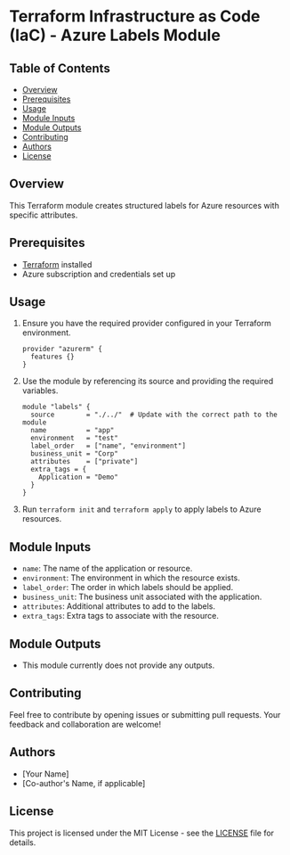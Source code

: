 # Terraform Infrastructure as Code (IaC) - Azure Labels Module

## Table of Contents
- [Overview](#overview)
- [Prerequisites](#prerequisites)
- [Usage](#usage)
- [Module Inputs](#module-inputs)
- [Module Outputs](#module-outputs)
- [Contributing](#contributing)
- [Authors](#authors)
- [License](#license)

## Overview
This Terraform module creates structured labels for Azure resources with specific attributes.

## Prerequisites
- [Terraform](https://www.terraform.io/downloads.html) installed
- Azure subscription and credentials set up

## Usage

1. Ensure you have the required provider configured in your Terraform environment.

    ```hcl
    provider "azurerm" {
      features {}
    }
    ```

2. Use the module by referencing its source and providing the required variables.

    ```hcl
    module "labels" {
      source        = "./../"  # Update with the correct path to the module
      name          = "app"
      environment   = "test"
      label_order   = ["name", "environment"]
      business_unit = "Corp"
      attributes    = ["private"]
      extra_tags = {
        Application = "Demo"
      }
    }
    ```

3. Run `terraform init` and `terraform apply` to apply labels to Azure resources.

## Module Inputs

- `name`: The name of the application or resource.
- `environment`: The environment in which the resource exists.
- `label_order`: The order in which labels should be applied.
- `business_unit`: The business unit associated with the application.
- `attributes`: Additional attributes to add to the labels.
- `extra_tags`: Extra tags to associate with the resource.

## Module Outputs

- This module currently does not provide any outputs.

## Contributing
Feel free to contribute by opening issues or submitting pull requests. Your feedback and collaboration are welcome!

## Authors
- [Your Name]
- [Co-author's Name, if applicable]

## License
This project is licensed under the MIT License - see the [LICENSE](https://github.com/opz0/terraform-azure-labels/blob/README/LICENSE.txt) file for details.


